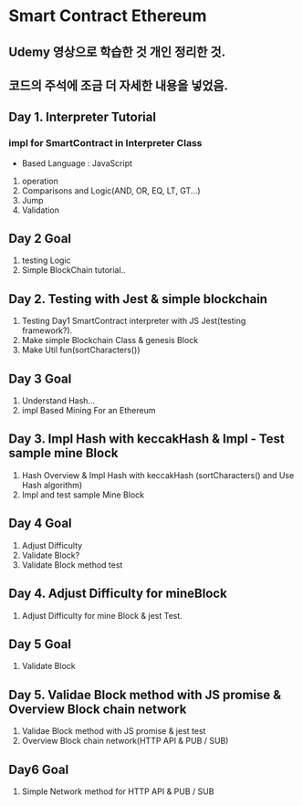 # Smart Contract Ethereum

## Udemy 영상으로 학습한 것 개인 정리한 것.

## 코드의 주석에 조금 더 자세한 내용을 넣었음.

## Day 1. Interpreter Tutorial

### impl for SmartContract in Interpreter Class

- Based Language : JavaScript

1. operation
2. Comparisons and Logic(AND, OR, EQ, LT, GT...)
3. Jump
4. Validation

## Day 2 Goal

1. testing Logic
2. Simple BlockChain tutorial..

## Day 2. Testing with Jest & simple blockchain

1. Testing Day1 SmartContract interpreter with JS Jest(testing framework?).
2. Make simple Blockchain Class & genesis Block
3. Make Util fun(sortCharacters())

## Day 3 Goal

1. Understand Hash...
2. impl Based Mining For an Ethereum

## Day 3. Impl Hash with keccakHash & Impl - Test sample mine Block

1. Hash Overview & Impl Hash with keccakHash (sortCharacters() and Use Hash algorithm)
2. Impl and test sample Mine Block

## Day 4 Goal

1. Adjust Difficulty
2. Validate Block?
3. Validate Block method test

## Day 4. Adjust Difficulty for mineBlock

1. Adjust Difficulty for mine Block & jest Test.

## Day 5 Goal

1. Validate Block

## Day 5. Validae Block method with JS promise & Overview Block chain network

1. Validae Block method with JS promise & jest test
2. Overview Block chain network(HTTP API & PUB / SUB)

## Day6 Goal

1. Simple Network method for HTTP API & PUB / SUB
